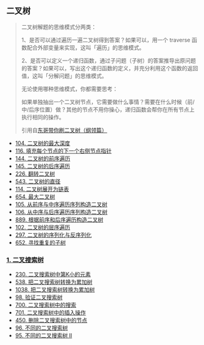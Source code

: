 ## 二叉树

> 二叉树解题的思维模式分两类：
> 
> 1、是否可以通过遍历一遍二叉树得到答案？如果可以，用一个 traverse 函数配合外部变量来实现，这叫「遍历」的思维模式。
> 
> 2、是否可以定义一个递归函数，通过子问题（子树）的答案推导出原问题的答案？如果可以，写出这个递归函数的定义，并充分利用这个函数的返回值，这叫「分解问题」的思维模式。
> 
> 无论使用哪种思维模式，你都需要思考：
>
> 如果单独抽出一个二叉树节点，它需要做什么事情？需要在什么时候（前/中/后序位置）做？其他的节点不用你操心，递归函数会帮你在所有节点上执行相同的操作。
>
> 引用自[东哥带你刷二叉树（纲领篇）](https://labuladong.github.io/algo/1/6/)


- [104. 二叉树的最大深度](https://github.com/gooohlan/leetcode/blob/master/BinaryTree/104.go)
- [116. 填充每个节点的下一个右侧节点指针](https://github.com/gooohlan/leetcode/blob/master/BinaryTree/116.go)
- [144. 二叉树的前序遍历](https://github.com/gooohlan/leetcode/blob/master/BinaryTree/144.go)
- [145. 二叉树的后序遍历](https://github.com/gooohlan/leetcode/blob/master/BinaryTree/145.go)
- [226. 翻转二叉树](https://github.com/gooohlan/leetcode/blob/master/BinaryTree/226.go)
- [543. 二叉树的直径](https://github.com/gooohlan/leetcode/blob/master/BinaryTree/543.go)
- [114. 二叉树展开为链表](https://github.com/gooohlan/leetcode/blob/master/BinaryTree/114.go)
- [654. 最大二叉树](https://github.com/gooohlan/leetcode/blob/master/BinaryTree/654.go)
- [105. 从前序与中序遍历序列构造二叉树](https://github.com/gooohlan/leetcode/blob/master/BinaryTree/105.go)
- [106. 从中序与后序遍历序列构造二叉树](https://github.com/gooohlan/leetcode/blob/master/BinaryTree/106.go)
- [889. 根据前序和后序遍历构造二叉树](https://github.com/gooohlan/leetcode/blob/master/BinaryTree/889.go)
- [102. 二叉树的层序遍历](https://github.com/gooohlan/leetcode/blob/master/BinaryTree/102.go)
- [297. 二叉树的序列化与反序列化](https://github.com/gooohlan/leetcode/blob/master/BinaryTree/297.go)
- [652. 寻找重复的子树](https://github.com/gooohlan/leetcode/blob/master/BinaryTree/652.go)


### [1. 二叉搜索树](https://github.com/gooohlan/leetcode/tree/master/BinaryTree/BinarySearchTree)
- [230. 二叉搜索树中第K小的元素](https://github.com/gooohlan/leetcode/blob/master/BinaryTree/BinarySearchTree/230.go)
- [538. 把二叉搜索树转换为累加树](https://github.com/gooohlan/leetcode/blob/master/BinaryTree/BinarySearchTree/538.go)
- [1038. 把二叉搜索树转换为累加树](https://github.com/gooohlan/leetcode/blob/master/BinaryTree/BinarySearchTree/1038.go)
- [98. 验证二叉搜索树](https://github.com/gooohlan/leetcode/blob/master/BinaryTree/BinarySearchTree/98.go)
- [700. 二叉搜索树中的搜索](https://github.com/gooohlan/leetcode/blob/master/BinaryTree/BinarySearchTree/700.go)
- [701. 二叉搜索树中的插入操作](https://github.com/gooohlan/leetcode/blob/master/BinaryTree/BinarySearchTree/701.go)
- [450. 删除二叉搜索树中的节点](https://github.com/gooohlan/leetcode/blob/master/BinaryTree/BinarySearchTree/450.go)
- [96. 不同的二叉搜索树](https://github.com/gooohlan/leetcode/blob/master/BinaryTree/BinarySearchTree/96.go)
- [95. 不同的二叉搜索树 II](https://github.com/gooohlan/leetcode/blob/master/BinaryTree/BinarySearchTree/95.go)